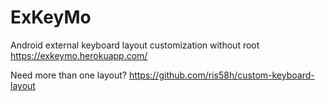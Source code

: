 # ExKeyMo
Android external keyboard layout customization without root https://exkeymo.herokuapp.com/

Need more than one layout? https://github.com/ris58h/custom-keyboard-layout
